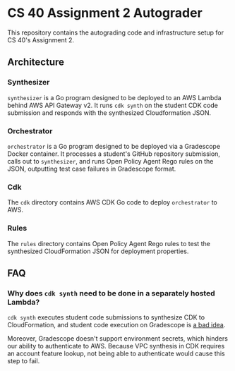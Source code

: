 # CS 40 Assignment 2 Autograder

This repository contains the autograding code and infrastructure setup for CS 40's Assignment 2.

## Architecture

### Synthesizer

`synthesizer` is a Go program designed to be deployed to an AWS Lambda behind AWS API Gateway v2. It runs `cdk synth` on the student CDK code submission and responds with the synthesized Cloudformation JSON.

### Orchestrator

`orchestrator` is a Go program designed to be deployed via a Gradescope Docker container. It processes a student's GitHub repository submission, calls out to `synthesizer`, and runs Open Policy Agent Rego rules on the JSON, outputting test case failures in Gradescope format.

### Cdk

The `cdk` directory contains AWS CDK Go code to deploy `orchestrator` to AWS.

### Rules

The `rules` directory contains Open Policy Agent Rego rules to test the synthesized CloudFormation JSON for deployment properties.

## FAQ

### Why does `cdk synth` need to be done in a separately hosted Lambda?

`cdk synth` executes student code submissions to synthesize CDK to CloudFormation, and student code execution on Gradescope is [a bad idea](https://saligrama.io/blog/post/gradescope-autograder-security).

Moreover, Gradescope doesn't support environment secrets, which hinders our ability to authenticate to AWS. Because VPC synthesis in CDK requires an account feature lookup, not being able to authenticate would cause this step to fail.
